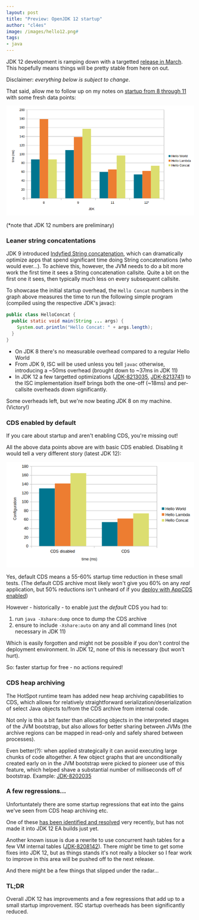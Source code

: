```yaml
---
layout: post
title: "Preview: OpenJDK 12 startup"
author: "cl4es"
image: /images/hello12.png#
tags:
- java
---
```


JDK 12 development is ramping down with a targetted [release in March](https://openjdk.java.net/projects/jdk/12/). This hopefully means things will be pretty stable from here on out. 

Disclaimer: *everything below is subject to change*.

That said, allow me to follow up on my notes on [startup from 8 through 11](/2018/11/29/OpenJDK-Startup-From-8-Through-11.html) with some fresh data points:
 
<img src="/images/hello12.png" alt="Hello World, Lambda and Concat numbers from 8-12"/>

(\*note that JDK 12 numbers are preliminary)

### Leaner string concatentations

JDK 9 introduced [Indyfied String concatenation](https://openjdk.java.net/jeps/280), which can dramatically optimize apps that spend significant time doing String concatenations (who would ever...). To achieve this, however, the JVM needs to do a bit more work the first time it sees a String concatenation callsite. Quite a bit on the first one it sees, then typically much less on every subsequent callsite.

To showcase the initial startup overhead, the `Hello Concat` numbers in the graph above measures the time to run the following simple program (compiled using the respective JDK's javac):

```java
public class HelloConcat {
  public static void main(String ... args) {
    System.out.println("Hello Concat: " + args.length);
  }
}
```

- On JDK 8 there's no measurable overhead compared to a regular Hello World
- From JDK 9, ISC will be used unless you tell `javac` otherwise, introducing a ~50ms overhead (brought down to ~37ms in JDK 11)
- In JDK 12 a few targetted optimizations ([JDK-8213035](https://bugs.openjdk.java.net/browse/JDK-8213035), [JDK-8213741](https://bugs.openjdk.java.net/browse/JDK-8213741)) to the ISC implementation itself brings both the one-off (~18ms) and per-callsite overheads down significantly. 

Some overheads left, but we're now beating JDK 8 on my machine. (Victory!)

### CDS enabled by default

If you care about startup and aren't enabling CDS, you're missing out! 

All the above data points above are with basic CDS enabled. Disabling it would tell a very different story (latest JDK 12):

<img src="/images/hellocds.png" alt="Image showing how CDS cuts startup time in more half"/>

Yes, default CDS means a 55-60% startup time reduction in these small tests. (The default CDS archive most likely won't give you 60% on any _real_ application, but 50% reductions isn't unheard of if you [deploy with AppCDS enabled](https://blog.codefx.org/java/application-class-data-sharing/))

However - historically - to enable just the _default_ CDS you had to:

1. run `java -Xshare:dump` once to dump the CDS archive
2. ensure to include `-Xshare:auto` on any and all command lines (not necessary in JDK 11)

Which is easily forgotten and might not be possible if you don't control the deployment environment. In JDK 12, none of this is necessary (but won't hurt).

So: faster startup for free - no actions required!

### CDS heap archiving

The HotSpot runtime team has added new heap archiving capabilities to CDS, which allows for relatively straightforward serialization/deserialization of select Java objects to/from the CDS archive from internal code.

Not only is this a bit faster than allocating objects in the interpreted stages of the JVM bootstrap, but also allows for better sharing between JVMs (the archive regions can be mapped in read-only and safely shared between processes). 

Even better(?): when applied strategically it can avoid executing large chunks of code altogether. A few object graphs that are unconditionally created early on in the JVM bootstrap were picked to pioneer use of this feature, which helped shave a substantial number of milliseconds off of bootstrap. Example: [JDK-8202035](https://bugs.openjdk.java.net/browse/JDK-8202035)

### A few regressions... 

Unfortuntately there are some startup regressions that eat into the gains we've seen from CDS heap archiving etc.

One of these [has been identified and resolved](http://mail.openjdk.java.net/pipermail/hotspot-compiler-dev/2018-December/031924.html) very recently, but has not made it into JDK 12 EA builds just yet. 

Another known issue is due a rewrite to use concurrent hash tables for a few VM internal tables ([JDK-8208142](https://bugs.openjdk.java.net/browse/JDK-8208142)). There _might_ be time to get some fixes into JDK 12, but as things stands it's not really a blocker so I fear work to improve in this area will be pushed off to the next release.

And there might be a few things that slipped under the radar...

### TL;DR

Overall JDK 12 has improvements and a few regressions that add up to a small startup improvement. ISC startup overheads has been significantly reduced.
